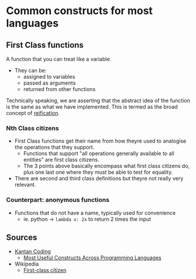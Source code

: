 # Common constructs for most languages

## First Class functions

A function that you can treat like a variable.

- They can be:
    - assigned to variables
    - passed as arguments
    - returned from other functions

Technically speaking, we are asserting that the abstract idea of the function is the same as what we have implemented. This is termed as the broad concept of <u>reification</u>.

### Nth Class citizens

- First Class functions get their name from how theyre used to analogise the operations that they support.
    - Functions that support "all operations generally available to all entities" are first class citizens.
    - The 3 points above basically encompass what first class citizens do, plus one last one where they must be able to test for equality.
- There are second and third class definitions but theyre not really very relevant.

### Counterpart: anonymous functions

- Functions that do not have a name, typically used for convenience
    - ie. python &#8594; `lambda x: 2x` to return 2 times the input












## Sources

- [Kantan Coding](https://www.youtube.com/@kantancoding)
    - [Most Useful Constructs Across Programming Languages](https://youtu.be/IyYSafvSjdE?si=Rc23WVv8pRcGKrB3)
- Wikipedia
    - [First-class citizen](https://en.wikipedia.org/wiki/First-class_citizen)
